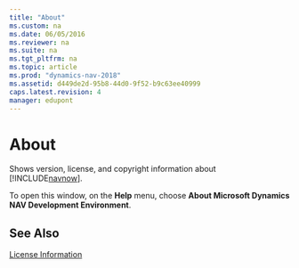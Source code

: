 ```yaml
---
title: "About"
ms.custom: na
ms.date: 06/05/2016
ms.reviewer: na
ms.suite: na
ms.tgt_pltfrm: na
ms.topic: article
ms.prod: "dynamics-nav-2018"
ms.assetid: d449de2d-95b8-44d0-9f52-b9c63ee40999
caps.latest.revision: 4
manager: edupont
---
```

# About
Shows version, license, and copyright information about [!INCLUDE[navnow](../includes/navnow_md.md)].  

 To open this window, on the **Help** menu, choose **About Microsoft Dynamics NAV Development Environment**.  

## See Also  
 [License Information](-$-S_2354-License-Information-$-.md)
